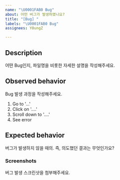 ```yaml
---
name: "\U0001FAB0 Bug"
about: 어떤 버그가 발생하였나요?
title: "[Bug] "
labels: "\U0001FAB0 Bug"
assignees: Y0ungZ

---
```


## Description
어떤 Bug인지, 파일명을 비롯한 자세한 설명을 작성해주세요.

## Observed behavior
Bug 발생 과정을 작성해주세요.
1. Go to '...'
2. Click on '....'
3. Scroll down to '....'
4. See error

## Expected behavior
버그가 발생하지 않을 때의. 즉, 의도했던 결과는 무엇인가요?

### Screenshots
버그 발생 스크린샷을 첨부해주세요.

